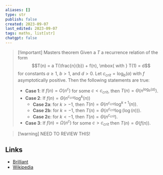 ```yaml
---
aliases: []
type: str
publish: false
created: 2023-09-07
last_edited: 2023-09-07
tags: maths, list[str]
chatgpt: false
---
```

>[!important] Masters theorem
>Given a $T$ a recurrence relation of the form
>$$T(n) = a T(\frac{n}{b}) + f(n), \mbox{ with } T(1) = d$$
>for constants $a \geq 1$, $b > 1$, and $d > 0$. Let $c_{crit} = \log_b(a)$ with $f$ asymptotically positive. Then the following statements are true:
> - **Case 1**: If $f(n) = O(n^{c})$ for some $c < c_{crit}$, then $T(n) = \Theta(n^{\log_b(a)})$.
> - **Case 2**: If $f(n) = \Theta(n^{c_{crit}}\log^k(n))$ 
> 	- **Case 2a**: for $k > -1$, then $T(n) = \Theta(n^{c_{crit}}\log^{k+1}(n))$.
> 	- **Case 2b**: for $k = -1$, then $T(n) = \Theta(n^{c_{crit}}\log(\log(n)))$.
> 	- **Case 2c**: for $k < -1$, then $T(n) = \Theta(n^{c_{crit}})$.
> - **Case 3**: If $f(n) = \Omega(n^{c})$ for some $c > c_{crit}$ then $T(n) = \Theta(f(n))$.

> [!warning] NEED TO REVIEW THIS!


## Links 

- [Brilliant](https://brilliant.org/wiki/master-theorem/)
- [Wikipedia](https://en.wikipedia.org/wiki/Master_theorem_(analysis_of_algorithms))
